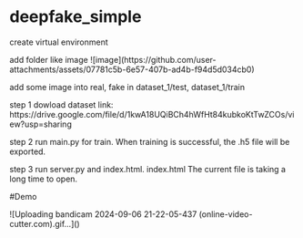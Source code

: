 ﻿# deepfake_simple

<p>create virtual environment
<p>add folder like image ![image](https://github.com/user-attachments/assets/07781c5b-6e57-407b-ad4b-f94d5d034cb0)

<p>add some image into real, fake in dataset_1/test, dataset_1/train
<p>step 1 dowload dataset link: https://drive.google.com/file/d/1kwA18UQiBCh4hWfHt84kubkoKtTwZCOs/view?usp=sharing
<p>step 2 run main.py for train. When training is successful, the .h5 file will be exported.
<p>step 3 run server.py and index.html. index.html The current file is taking a long time to open.

#Demo
<p>![Uploading bandicam 2024-09-06 21-22-05-437 (online-video-cutter.com).gif…]()
